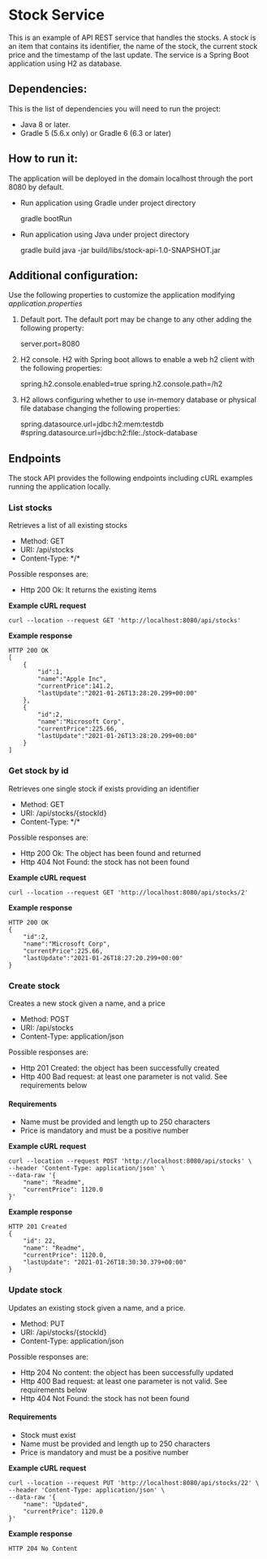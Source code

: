 # Stock Service

This is an example of API REST service that handles the stocks. A stock is an item that contains its identifier, the name of the stock, the current stock price and the timestamp of the last update.
The service is a Spring Boot application using H2 as database.

## Dependencies:

This is the list of dependencies you will need to run the project:

- Java 8 or later.
- Gradle 5 (5.6.x only) or Gradle 6 (6.3 or later)
 
## How to run it:

The application will be deployed in the domain localhost through the port 8080 by default.

- Run application using Gradle under project directory


    gradle bootRun

- Run application using Java under project directory


    gradle build
    java -jar build/libs/stock-api-1.0-SNAPSHOT.jar

## Additional configuration:

Use the following properties to customize the application modifying _application.properties_

1. Default port. The default port may be change to any other adding the following property:


    server.port=8080

2. H2 console. H2 with Spring boot allows to enable a web h2 client with the following properties:


    spring.h2.console.enabled=true
    spring.h2.console.path=/h2

3. H2 allows configuring whether to use in-memory database or physical file database changing the following properties:


    spring.datasource.url=jdbc:h2:mem:testdb
    #spring.datasource.url=jdbc:h2:file:./stock-database

## Endpoints

The stock API provides the following endpoints including cURL examples running the application locally.


### List stocks

Retrieves a list of all existing stocks

- Method: GET
- URI: /api/stocks
- Content-Type: \*/\*

Possible responses are:

- Http 200 Ok: It returns the existing items

**Example cURL request**

    curl --location --request GET 'http://localhost:8080/api/stocks'

**Example response**

    HTTP 200 OK
    [
        {
            "id":1,
            "name":"Apple Inc",
            "currentPrice":141.2,
            "lastUpdate":"2021-01-26T13:28:20.299+00:00"
        },
        {
            "id":2,
            "name":"Microsoft Corp",
            "currentPrice":225.66,
            "lastUpdate":"2021-01-26T13:28:20.299+00:00"
        }
    ]

### Get stock by id

Retrieves one single stock if exists providing an identifier

- Method: GET
- URI: /api/stocks/{stockId}
- Content-Type: \*/\*

Possible responses are:

- Http 200 Ok: The object has been found and returned
- Http 404 Not Found: the stock has not been found

**Example cURL request**

    curl --location --request GET 'http://localhost:8080/api/stocks/2'

**Example response**

    HTTP 200 OK
    {
        "id":2,
        "name":"Microsoft Corp",
        "currentPrice":225.66,
        "lastUpdate":"2021-01-26T18:27:20.299+00:00"
    }


### Create stock

Creates a new stock given a name, and a price

- Method: POST
- URI: /api/stocks
- Content-Type: application/json

Possible responses are:

- Http 201 Created: the object has been successfully created
- Http 400 Bad request: at least one parameter is not valid. See requirements below

#### Requirements

- Name must be provided and length up to 250 characters
- Price is mandatory and must be a positive number

**Example cURL request**

    curl --location --request POST 'http://localhost:8080/api/stocks' \
    --header 'Content-Type: application/json' \
    --data-raw '{
        "name": "Readme",
        "currentPrice": 1120.0
    }'

**Example response**

    HTTP 201 Created
    {
        "id": 22,
        "name": "Readme",
        "currentPrice": 1120.0,
        "lastUpdate": "2021-01-26T18:30:30.379+00:00"
    }

### Update stock

Updates an existing stock given a name, and a price.

- Method: PUT
- URI: /api/stocks/{stockId}
- Content-Type: application/json

Possible responses are:

- Http 204 No content: the object has been successfully updated
- Http 400 Bad request: at least one parameter is not valid. See requirements below
- Http 404 Not Found: the stock has not been found

#### Requirements

- Stock must exist
- Name must be provided and length up to 250 characters
- Price is mandatory and must be a positive number

**Example cURL request**

    curl --location --request PUT 'http://localhost:8080/api/stocks/22' \
    --header 'Content-Type: application/json' \
    --data-raw '{
        "name": "Updated",
        "currentPrice": 1120.0
    }'

**Example response**

    HTTP 204 No Content
